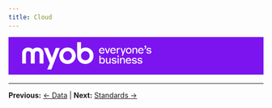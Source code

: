 ```yaml
---
title: Cloud
---
```


![MYOB Banner](../../assets/images/myob-banner.png)

<!-- confluence-page-id: 9426305047 -->

---

**Previous:** [← Data](../data/README.md) | **Next:** [Standards →](../standards/README.md)
